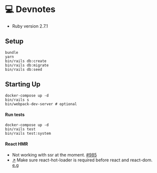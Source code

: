 # 💻 Devnotes

* Ruby version 2.7.1

## Setup

```sh-session
bundle
yarn
bin/rails db:create
bin/rails db:migrate
bin/rails db:seed
```

## Starting Up

```sh-session
docker-compose up -d
bin/rails s
bin/webpack-dev-server # optional
```

#### Run tests

```sh-session
docker-compose up -d
bin/rails test
bin/rails test:system
```

#### React HMR

- Not working with ssr at the moment. [#985](https://github.com/reactjs/react-rails/issues/985)
- [↗](https://github.com/gaearon/react-hot-loader#getting-started) Make sure react-hot-loader is required before react and react-dom. [e.g](https://github.com/edelgado/react-rails-hmr/blob/b224230804643a31e31cb48122eced0e1feb0b91/app/javascript/components/HelloWorld.js#L1)
